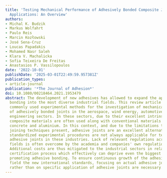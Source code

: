 ```yaml
---
title: 'Testing Mechanical Performance of Adhesively Bonded Composite Joints in Engineering
  Applications: An Overview'
authors:
- Michal K. Budzik
- Markus Wolfahrt
- Paulo Reis
- Marcin Kozłowski
- José Sena-Cruz
- Loucas Papadakis
- Mohamed Nasr Saleh
- Klara V. Machalicka
- Sofia Teixeira De Freitas
- Anastasios P. Vassilopoulos
date: '2022-10-01'
publishDate: '2025-03-01T22:49:59.957381Z'
publication_types:
- article-journal
publication: '*The Journal of Adhesion*'
doi: 10.1080/00218464.2021.1953479
abstract: The development of new adhesives has allowed to expand the application of
  bonding into the most diverse industrial fields. This review article presents the
  commonly used experimental methods for the investigation of mechanical performance
  of adhesively bonded joints in the aerospace, wind energy, automotive and civil
  engineering sectors. In these sectors, due to their excellent intrinsic properties,
  composite materials are often used along with conventional materials such as steel,
  concrete and aluminium. In this context, and due to the limitations that the traditional
  joining techniques present, adhesive joints are an excellent alternative. However,
  standardized experimental procedures are not always applicable for testing representative
  adhesive joints in these industries. Lack of relevant regulations across the different
  fields is often overcome by the academia and companies' own regulations and standards.
  Additional costs are thus mitigated to the industrial sectors in relation with the
  certification process which effectively can deprive even the biggest companies from
  promoting adhesive bonding. To ensure continuous growth of the adhesive bonding
  field the new international standards, focusing on actual adhesive joints' performance
  rather than on specific application of adhesive joints are necessary.
---
```

